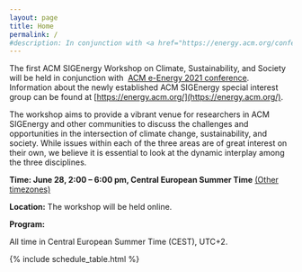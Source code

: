 ```yaml
---
layout: page
title: Home
permalink: /
#description: In conjunction with <a href="https://energy.acm.org/conferences/eenergy/2021/">ACM e-Energy 2021 conference</a>
---
```

The first ACM SIGEnergy Workshop on Climate, Sustainability, and Society will be held in conjunction with 
[ACM e-Energy 2021 conference](https://energy.acm.org/conferences/eenergy/2021/). 
Information about the newly established ACM SIGEnergy special interest group can be found at [https://energy.acm.org/](https://energy.acm.org/).

The workshop aims to provide a vibrant venue for researchers in ACM SIGEnergy and other communities to discuss the challenges and opportunities in the intersection of climate change, sustainability, and society. While issues within each of the three areas are of great interest on their own, we believe it is essential to look at the dynamic interplay among the three disciplines.

**Time: June 28, 2:00 – 6:00 pm, Central European Summer Time** [(Other timezones)](https://www.timeanddate.com/worldclock/meetingdetails.html?year=2021&month=6&day=28&hour=12&min=0&sec=0&p1=157&p2=136&p3=179&p4=236&p5=152&p6=137&p7=250)

**Location:** The workshop will be held online.

**Program:**

All time in Central European Summer Time (CEST), UTC+2.


{% include schedule_table.html %}

<!--
The workshop features invited talks and a panel discussion. 
Each talk will be 40 minutes long, followed by 5 minute Q&A. 
The panel discussion will last for an hour. 

- Invited talk: "Computing, Limits, and Society" by Jay Chen, 
International Computer Science Institute, UC Berkeley

- Invited talk: "How new kinds of computer networks can reduce the environmental impact of cloud computing" by George Porter, University of California San Diego 

- Invited talk: "Tackling Climate Change with Machine Learning" by David Rolnick, Mcgill University.
-->










